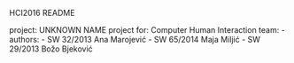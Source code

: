 HCI2016 README

project:      UNKNOWN NAME
project for:  Computer Human Interaction
team:         -
authors:      - SW 32/2013 Ana Marojević
              - SW 65/2014 Maja Miljić
              - SW 29/2013 Božo Bjeković
